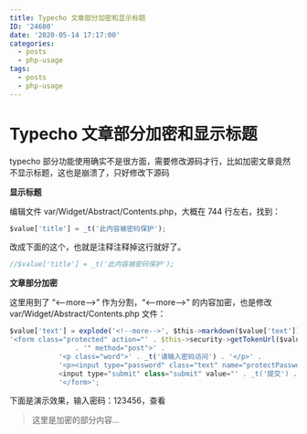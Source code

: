 ```yaml
---
title: Typecho 文章部分加密和显示标题
ID: '24680'
date: '2020-05-14 17:17:00'
categories:
  - posts
  - php-usage
tags:
  - posts
  - php-usage
---
```


# Typecho 文章部分加密和显示标题

typecho 部分功能使用确实不是很方面，需要修改源码才行，比如加密文章竟然不显示标题，这也是崩溃了，只好修改下源码

**显示标题**

编辑文件 var/Widget/Abstract/Contents.php，大概在 744 行左右，找到：

``` js 
$value['title'] = _t('此内容被密码保护');
```

改成下面的这个，也就是注释注释掉这行就好了。

``` js 
//$value['title'] = _t('此内容被密码保护'); 
```

**文章部分加密**

这里用到了 “<--more-->” 作为分割，“<--more-->” 的内容加密，也是修改 var/Widget/Abstract/Contents.php 文件：

``` js 
$value['text'] = explode('<!--more-->', $this->markdown($value['text']))[0]. //前面是新增的部分代码
'<form class="protected" action="' . $this->security->getTokenUrl($value['permalink'])
                . '" method="post">' .
            '<p class="word">' . _t('请输入密码访问') . '</p>' .
            '<p><input type="password" class="text" name="protectPassword" />
            <input type="submit" class="submit" value="' . _t('提交') . '" /></p>' .
            '</form>';
```

下面是演示效果，输入密码：123456，查看

> 这里是加密的部分内容...
 
 
 
 
